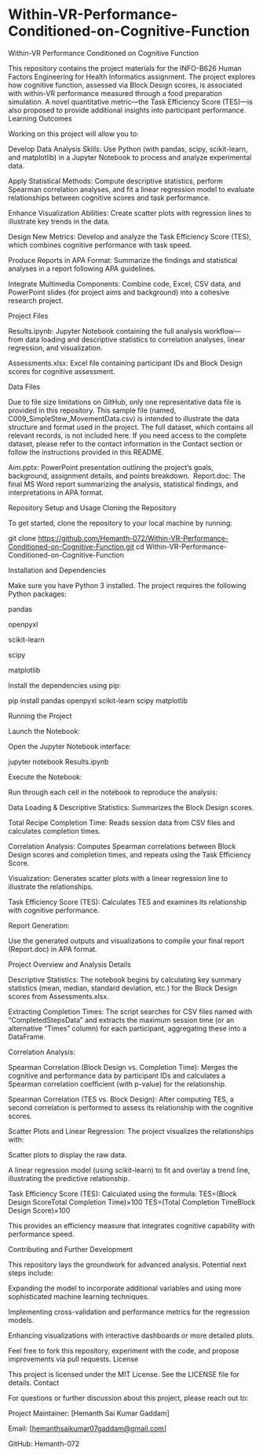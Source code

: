 # Within-VR-Performance-Conditioned-on-Cognitive-Function
Within-VR Performance Conditioned on Cognitive Function

This repository contains the project materials for the INFO-B626 Human Factors Engineering for Health Informatics assignment. The project explores how cognitive function, assessed via Block Design scores, is associated with within-VR performance measured through a food preparation simulation. A novel quantitative metric—the Task Efficiency Score (TES)—is also proposed to provide additional insights into participant performance.
Learning Outcomes

Working on this project will allow you to:

  Develop Data Analysis Skills: Use Python (with pandas, scipy, scikit-learn, and matplotlib) in a Jupyter Notebook to process and analyze experimental data.

   Apply Statistical Methods: Compute descriptive statistics, perform Spearman correlation analyses, and fit a linear regression model to evaluate relationships between cognitive scores and task performance.

  Enhance Visualization Abilities: Create scatter plots with regression lines to illustrate key trends in the data.

  Design New Metrics: Develop and analyze the Task Efficiency Score (TES), which combines cognitive performance with task speed.

  Produce Reports in APA Format: Summarize the findings and statistical analyses in a report following APA guidelines.

   Integrate Multimedia Components: Combine code, Excel, CSV data, and PowerPoint slides (for project aims and background) into a cohesive research project.

Project Files

  Results.ipynb:
    Jupyter Notebook containing the full analysis workflow—from data loading and descriptive statistics to correlation analyses, linear regression, and visualization.

  Assessments.xlsx:
    Excel file containing participant IDs and Block Design scores for cognitive assessment.
    
Data Files

Due to file size limitations on GitHub, only one representative data file is provided in this repository. This sample file (named, C009_SimpleStew_MovementData.csv) is intended to illustrate the data structure and format used in the project. The full dataset, which contains all relevant records, is not included here. If you need access to the complete dataset, please refer to the contact information in the Contact section or follow the instructions provided in this README.

  Aim.pptx:
    PowerPoint presentation outlining the project’s goals, background, assignment details, and points breakdown.
    ​
  Report.doc:
    The final MS Word report summarizing the analysis, statistical findings, and interpretations in APA format.

Repository Setup and Usage
Cloning the Repository

To get started, clone the repository to your local machine by running:

git clone https://github.com/Hemanth-072/Within-VR-Performance-Conditioned-on-Cognitive-Function.git
cd Within-VR-Performance-Conditioned-on-Cognitive-Function

Installation and Dependencies

Make sure you have Python 3 installed. The project requires the following Python packages:

  pandas

   openpyxl

   scikit-learn

   scipy

   matplotlib

Install the dependencies using pip:

pip install pandas openpyxl scikit-learn scipy matplotlib

Running the Project

   Launch the Notebook:

   Open the Jupyter Notebook interface:

   jupyter notebook Results.ipynb

  Execute the Notebook:

  Run through each cell in the notebook to reproduce the analysis:

  Data Loading & Descriptive Statistics: Summarizes the Block Design scores.

  Total Recipe Completion Time: Reads session data from CSV files and calculates completion times.

   Correlation Analysis: Computes Spearman correlations between Block Design scores and completion times, and repeats using the Task Efficiency Score.

   Visualization: Generates scatter plots with a linear regression line to illustrate the relationships.

   Task Efficiency Score (TES): Calculates TES and examines its relationship with cognitive performance.

Report Generation:

   Use the generated outputs and visualizations to compile your final report (Report.doc) in APA format.

Project Overview and Analysis Details

  Descriptive Statistics:
    The notebook begins by calculating key summary statistics (mean, median, standard deviation, etc.) for the Block Design scores from Assessments.xlsx.

   Extracting Completion Times:
    The script searches for CSV files named with “CompletedStepsData” and extracts the maximum session time (or an alternative “Times” column) for each participant, aggregating these into a DataFrame.

  Correlation Analysis:

  Spearman Correlation (Block Design vs. Completion Time):
        Merges the cognitive and performance data by participant IDs and calculates a Spearman correlation coefficient (with p-value) for the relationship.

  Spearman Correlation (TES vs. Block Design):
        After computing TES, a second correlation is performed to assess its relationship with the cognitive scores.

  Scatter Plots and Linear Regression:
    The project visualizes the relationships with:

   Scatter plots to display the raw data.

  A linear regression model (using scikit-learn) to fit and overlay a trend line, illustrating the predictive relationship.

   Task Efficiency Score (TES):
    Calculated using the formula:
    TES=(Block Design ScoreTotal Completion Time)×100
    TES=(Total Completion TimeBlock Design Score​)×100

 This provides an efficiency measure that integrates cognitive capability with performance speed.

Contributing and Further Development

This repository lays the groundwork for advanced analysis. Potential next steps include:

  Expanding the model to incorporate additional variables and using more sophisticated machine learning techniques.

  Implementing cross-validation and performance metrics for the regression models.

   Enhancing visualizations with interactive dashboards or more detailed plots.

Feel free to fork this repository, experiment with the code, and propose improvements via pull requests.
License

This project is licensed under the MIT License. See the LICENSE file for details.
Contact

For questions or further discussion about this project, please reach out to:

  Project Maintainer: [Hemanth Sai Kumar Gaddam]

   Email: [hemanthsaikumar07gaddam@gmail.com]

  GitHub: Hemanth-072
